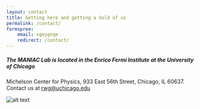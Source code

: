 ```yaml
---
layout: contact
title: Getting here and getting a hold of us
permalink: /contact/
formspree:
    email: xgeygnqe
    redirect: /contact/ 
---
```

##### The MANIAC Lab is located in the Enrico Fermi Institute at the University of Chicago

Michelson Center for Physics, 933 East 56th Street, Chicago, IL 60637.
Contact us at rwg@uchicago.edu

![alt text][logo]

[logo]: {{site.url}}/assets/posts/prc_building.jpg "Logo Title Text 2"
